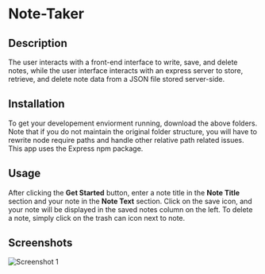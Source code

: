 # Note-Taker

## Description
The user interacts with a front-end interface to write, save, and delete notes, while the user interface interacts with an express server to store, retrieve, and delete note data from a JSON file stored server-side. 

## Installation
To get your developement enviorment running, download the above folders. Note that if you do not maintain the original folder structure, you will have to rewrite node require paths and handle other relative path related issues. This app uses the Express npm package. 

## Usage
After clicking the **Get Started** button, enter a note title in the **Note Title** section and your note in the **Note Text** section. Click on the save icon, and your note will be displayed in the saved notes column on the left. To delete a note, simply click on the trash can icon next to note.


## Screenshots
![Screenshot 1](https://github.com/ankushchalla/README-Generator/blob/main/screenshots/screenshot.png)
